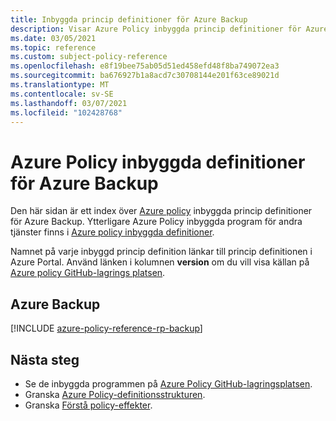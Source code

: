 ```yaml
---
title: Inbyggda princip definitioner för Azure Backup
description: Visar Azure Policy inbyggda princip definitioner för Azure Backup. Dessa inbyggda princip definitioner tillhandahåller vanliga metoder för att hantera dina Azure-resurser.
ms.date: 03/05/2021
ms.topic: reference
ms.custom: subject-policy-reference
ms.openlocfilehash: e8f19bee75ab05d51ed458efd48f8ba749072ea3
ms.sourcegitcommit: ba676927b1a8acd7c30708144e201f63ce89021d
ms.translationtype: MT
ms.contentlocale: sv-SE
ms.lasthandoff: 03/07/2021
ms.locfileid: "102428768"
---
```

# <a name="azure-policy-built-in-definitions-for-azure-backup"></a>Azure Policy inbyggda definitioner för Azure Backup

Den här sidan är ett index över [Azure policy](../governance/policy/overview.md) inbyggda princip definitioner för Azure Backup. Ytterligare Azure Policy inbyggda program för andra tjänster finns i [Azure policy inbyggda definitioner](../governance/policy/samples/built-in-policies.md).

Namnet på varje inbyggd princip definition länkar till princip definitionen i Azure Portal. Använd länken i kolumnen **version** om du vill visa källan på [Azure policy GitHub-lagrings platsen](https://github.com/Azure/azure-policy).

## <a name="azure-backup"></a>Azure Backup

[!INCLUDE [azure-policy-reference-rp-backup](../../includes/policy/reference/byrp/microsoft.recoveryservices.md)]

## <a name="next-steps"></a>Nästa steg

- Se de inbyggda programmen på [Azure Policy GitHub-lagringsplatsen](https://github.com/Azure/azure-policy).
- Granska [Azure Policy-definitionsstrukturen](../governance/policy/concepts/definition-structure.md).
- Granska [Förstå policy-effekter](../governance/policy/concepts/effects.md).
